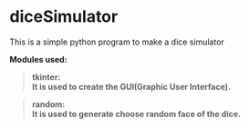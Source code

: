 # diceSimulator
This is a simple python program to make a dice simulator <br>

<b>Modules used:<br>

> tkinter:<br>
    It is used to create the GUI(Graphic User Interface).

> random:<br>
    It is used to generate choose random face of the dice.
